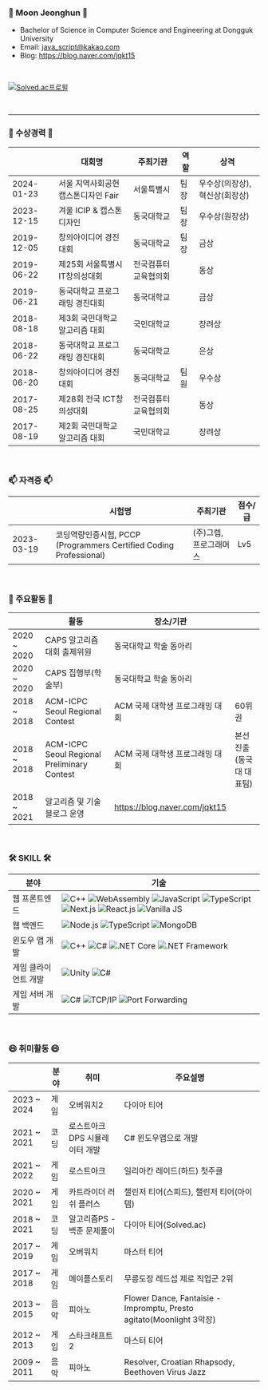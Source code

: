 ### 👋 Moon Jeonghun 👋
* Bachelor of Science in Computer Science and Engineering at Dongguk University
* Email: java_script@kakao.com
* Blog: https://blog.naver.com/jqkt15
  
</br>

[![Solved.ac프로필](http://mazassumnida.wtf/api/v2/generate_badge?boj=97mjh1012)](https://solved.ac/97mjh1012)

</br>

---

### 🎉 수상경력 🎉
||대회명|주최기관|역할|상격|
|-------|-----|-----|-----|-----|
|2024-01-23|서울 지역사회공헌 캡스톤디자인 Fair|서울특별시|팀장|우수상(의장상), 혁신상(회장상)|
|2023-12-15|겨울 ICIP & 캡스톤디자인|동국대학교|팀장|우수상(원장상)|
|2019-12-05|창의아이디어 경진대회|동국대학교|팀장|금상|
|2019-06-22|제25회 서울특별시 IT창의성대회|전국컴퓨터교육협의회||동상|
|2019-06-21|동국대학교 프로그래밍 경진대회|동국대학교||금상|
|2018-08-18|제3회 국민대학교 알고리즘 대회|국민대학교||장려상|
|2018-06-22|동국대학교 프로그래밍 경진대회|동국대학교||은상|
|2018-06-20|창의아이디어 경진대회|동국대학교|팀원|우수상|
|2017-08-25|제28회 전국 ICT창의성대회|전국컴퓨터교육협의회||동상|
|2017-08-19|제2회 국민대학교 알고리즘 대회|국민대학교||장려상|

</br>

### 📫 자격증 📫
||시험명|주최기관|점수/급|
|-------|-----|-----|-----|
|2023-03-19|코딩역량인증시험, PCCP (Programmers Certified Coding Professional)|(주)그렙, 프로그래머스|Lv5|

</br>

### 👯 주요활동 👯
||활동|장소/기관||
|-------|-----|-----|-----|
|2020 ~ 2020|CAPS 알고리즘 대회 출제위원|동국대학교 학술 동아리||
|2020 ~ 2020|CAPS 집행부(학술부)|동국대학교 학술 동아리||
|2018 ~ 2018|ACM-ICPC Seoul Regional Contest|ACM 국제 대학생 프로그래밍 대회|60위권|
|2018 ~ 2018|ACM-ICPC Seoul Regional Preliminary Contest|ACM 국제 대학생 프로그래밍 대회|본선 진출(동국대 대표팀)|
|2018 ~ 2021|알고리즘 및 기술 블로그 운영|https://blog.naver.com/jqkt15||

</br>

### 🛠 SKILL 🛠
| 분야 | 기술 | 
|------|-----|
| 웹 프론트엔드 | ![C++](https://img.shields.io/badge/C++-004482?style=flat-square&logo=cplusplus&logoColor=white) ![WebAssembly](https://img.shields.io/badge/WebAssembly-654FF0?style=flat-square&logo=webassembly&logoColor=white) ![JavaScript](https://img.shields.io/badge/JavaScript-F7DF1E?style=flat-square&logo=javascript&logoColor=black) ![TypeScript](https://img.shields.io/badge/TypeScript-007ACC?style=flat-square&logo=typescript&logoColor=white) ![Next.js](https://img.shields.io/badge/Next.js-000000?style=flat-square&logo=next.js&logoColor=white) ![React.js](https://img.shields.io/badge/React.js-20232A?style=flat-square&logo=react&logoColor=61DAFB) ![Vanilla JS](https://img.shields.io/badge/Vanilla%20JS-F7DF1E?style=flat-square&logo=javascript&logoColor=black)|
| 웹 백엔드 | ![Node.js](https://img.shields.io/badge/Node.js-339933?style=flat-square&logo=nodedotjs&logoColor=white) ![TypeScript](https://img.shields.io/badge/TypeScript-007ACC?style=flat-square&logo=typescript&logoColor=white) ![MongoDB](https://img.shields.io/badge/MongoDB-47A248?style=flat-square&logo=mongodb&logoColor=white) |
| 윈도우 앱 개발 | ![C++](https://img.shields.io/badge/C++-004482?style=flat-square&logo=cplusplus&logoColor=white) ![C#](https://img.shields.io/badge/C%23-239120?style=flat-square&logo=csharp&logoColor=white) ![.NET Core](https://img.shields.io/badge/.NET%20Core-512BD4?style=flat-square&logo=.net&logoColor=white) ![.NET Framework](https://img.shields.io/badge/.NET%20Framework-512BD4?style=flat-square&logo=.net&logoColor=white) |
| 게임 클라이언트 개발 | ![Unity](https://img.shields.io/badge/Unity-000000?style=flat-square&logo=unity&logoColor=white) ![C#](https://img.shields.io/badge/C%23-239120?style=flat-square&logo=csharp&logoColor=white) |
| 게임 서버 개발 | ![C#](https://img.shields.io/badge/C%23-239120?style=flat-square&logo=csharp&logoColor=white) ![TCP/IP](https://img.shields.io/badge/TCP%2FIP-02569B?style=flat-square&logo=socket.io&logoColor=white) ![Port Forwarding](https://img.shields.io/badge/Port%20Forwarding-0078D4?style=flat-square) |

</br>

### 😄 취미활동 😄
||분야|취미|주요설명|
|-------|-----|-----|-----|
|2023 ~ 2024|게임|오버워치2|다이아 티어|
|2021 ~ 2021|코딩|로스트아크 DPS 시뮬레이터 개발|C# 윈도우앱으로 개발|
|2021 ~ 2022|게임|로스트아크|일리아칸 레이드(하드) 첫주클|
|2020 ~ 2021|게임|카트라이더 러쉬 플러스|챌린저 티어(스피드), 챌린저 티어(아이템)|
|2018 ~ 2021|코딩|알고리즘PS - 백준 문제풀이|다이아 티어(Solved.ac)|
|2017 ~ 2019|게임|오버워치|마스터 티어|
|2017 ~ 2018|게임|메이플스토리|무릉도장 레드섭 제로 직업군 2위|
|2013 ~ 2015|음악|피아노|Flower Dance, Fantaisie - Impromptu, Presto agitato(Moonlight 3악장)|
|2012 ~ 2013|게임|스타크래프트2|마스터 티어|
|2009 ~ 2011|음악|피아노|Resolver, Croatian Rhapsody, Beethoven Virus Jazz|

<!--
**Dice15/Dice15** is a ✨ _special_ ✨ repository because its `README.md` (this file) appears on your GitHub profile.
- 🔭 I’m currently working on ...
- 🌱 I’m currently learning ...
- 👯 I’m looking to collaborate on ...
- 🤔 I’m looking for help with ...
- 💬 Ask me about ...
- 📫 How to reach me: ...
- 😄 Pronouns: ...
- ⚡ Fun fact: ...
-->

